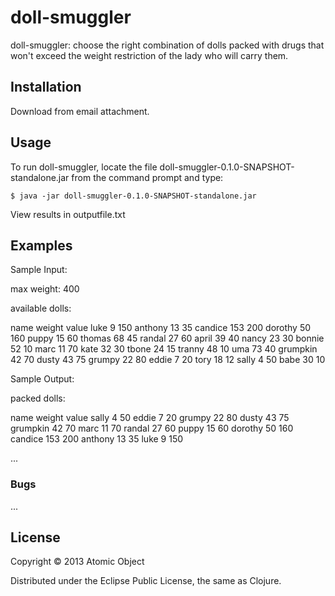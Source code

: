 # doll-smuggler

doll-smuggler: choose the right combination of dolls packed with drugs 
that won't exceed the weight restriction of the lady who will carry them.

## Installation

Download from email attachment.

## Usage

To run doll-smuggler, locate the file doll-smuggler-0.1.0-SNAPSHOT-standalone.jar
from the command prompt and type: 

	$ java -jar doll-smuggler-0.1.0-SNAPSHOT-standalone.jar

View results in outputfile.txt

## Examples

Sample Input:

max weight: 400

available dolls:

name    weight value
luke        9   150
anthony    13    35
candice   153   200
dorothy    50   160
puppy      15    60
thomas     68    45
randal     27    60
april      39    40
nancy      23    30
bonnie     52    10
marc       11    70
kate       32    30
tbone      24    15
tranny     48    10
uma        73    40
grumpkin   42    70
dusty      43    75
grumpy     22    80
eddie       7    20
tory       18    12
sally       4    50
babe       30    10


Sample Output:

packed dolls:

name    weight value
sally       4    50
eddie       7    20
grumpy     22    80
dusty      43    75
grumpkin   42    70
marc       11    70
randal     27    60
puppy      15    60
dorothy    50   160
candice   153   200
anthony    13    35
luke        9   150

...

### Bugs

...

## License

Copyright © 2013 Atomic Object

Distributed under the Eclipse Public License, the same as Clojure.
